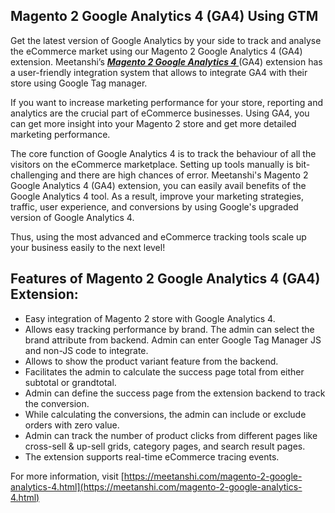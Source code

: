 ## Magento 2 Google Analytics 4 (GA4) Using GTM

Get the latest version of Google Analytics by your side to track and analyse the eCommerce market using our Magento 2 Google Analytics 4 (GA4) extension. Meetanshi’s  ***[ Magento 2 Google Analytics 4 ](https://meetanshi.com/magento-2-google-analytics-4.html)***  (GA4) extension has a user-friendly integration system that allows to integrate GA4 with their store using Google Tag manager.

If you want to increase marketing performance for your store, reporting and analytics are the crucial part of eCommerce businesses. Using GA4, you can get more insight into your Magento 2 store and get more detailed marketing performance.

The core function of Google Analytics 4 is to track the behaviour of all the visitors on the eCommerce marketplace. Setting up tools manually is bit-challenging and there are high chances of error. Meetanshi's Magento 2 Google Analytics 4 (GA4) extension, you can easily avail benefits of the Google Analytics 4 tool. As a result, improve your marketing strategies, traffic, user experience, and conversions by using Google's upgraded version of Google Analytics 4.
 
Thus, using the most advanced and eCommerce tracking tools scale up your business easily to the next level!

## Features of Magento 2 Google Analytics 4 (GA4) Extension:

* Easy integration of Magento 2 store with Google Analytics 4.
* Allows easy tracking performance by brand. The admin can select the brand attribute from backend. Admin can enter Google Tag Manager JS and non-JS code to integrate.
* Allows to show the product variant feature from the backend.
* Facilitates the admin to calculate the success page total from either subtotal or grandtotal.
* Admin can define the success page from the extension backend to track the conversion.
* While calculating the conversions, the admin can include or exclude orders with zero value.
* Admin can track the number of product clicks from different pages like cross-sell & up-sell grids, category pages, and search result pages.
* The extension supports real-time eCommerce tracing events.



For more information, visit [https://meetanshi.com/magento-2-google-analytics-4.html](https://meetanshi.com/magento-2-google-analytics-4.html)

